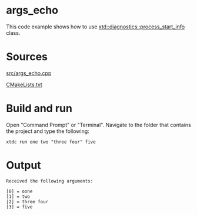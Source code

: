 # args_echo

This code example shows how to use [xtd::diagnostics::process_start_info](../../../../../src/xtd.core/include/xtd/diagnostics/process_start_info.h) class.

# Sources

[src/args_echo.cpp](src/args_echo.cpp)

[CMakeLists.txt](CMakeLists.txt)

# Build and run

Open "Command Prompt" or "Terminal". Navigate to the folder that contains the project and type the following:

```shell
xtdc run one two "three four" five
```

# Output

```
Received the following arguments:

[0] = oone
[1] = two
[2] = three four
[3] = five

```
